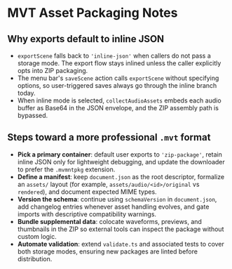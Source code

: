 # MVT Asset Packaging Notes

## Why exports default to inline JSON
- `exportScene` falls back to `'inline-json'` when callers do not pass a storage mode.
  The export flow stays inlined unless the caller explicitly opts into ZIP packaging.
- The menu bar's `saveScene` action calls `exportScene` without specifying options,
  so user-triggered saves always go through the inline branch today.
- When inline mode is selected, `collectAudioAssets` embeds each audio buffer as
  Base64 in the JSON envelope, and the ZIP assembly path is bypassed.

## Steps toward a more professional `.mvt` format
- **Pick a primary container**: default user exports to `'zip-package'`, retain inline JSON
  only for lightweight debugging, and update the downloader to prefer the `.mvmntpkg`
  extension.
- **Define a manifest**: keep `document.json` as the root descriptor, formalize an
  `assets/` layout (for example, `assets/audio/<id>/original` vs `rendered`), and
  document expected MIME types.
- **Version the schema**: continue using `schemaVersion` in `document.json`, add changelog
  entries whenever asset handling evolves, and gate imports with descriptive
  compatibility warnings.
- **Bundle supplemental data**: colocate waveforms, previews, and thumbnails in the ZIP so
  external tools can inspect the package without custom logic.
- **Automate validation**: extend `validate.ts` and associated tests to cover both storage
  modes, ensuring new packages are linted before distribution.
